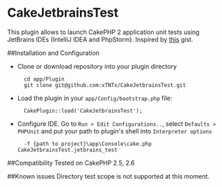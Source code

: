 # CakeJetbrainsTest
This plugin allows to launch CakePHP 2 application unit tests using JetBrains IDEs (IntelliJ IDEA and PhpStorm). Inspired by [this](https://gist.github.com/maartenba/4529548) gist.

##Installation and Configuration
* Clone or download repository into your plugin directory

        cd app/Plugin
        git clone git@github.com:xTNTx/CakeJetbrainsTest.git

* Load the plugin in your `app/Config/bootstrap.php` file:

        CakePlugin::load('CakeJetbrainsTest');

* Configure IDE. Go to `Run > Edit Configurations..`, select `Defaults > PHPUnit` and put your path to plugin's shell into `Interpreter options`

        -f {path to project}\app\Console\cake.php CakeJetbrainsTest.jetbrains_test

##Compatibility
Tested on CakePHP 2.5, 2.6

##Known issues
Directory test scope is not supported at this moment.